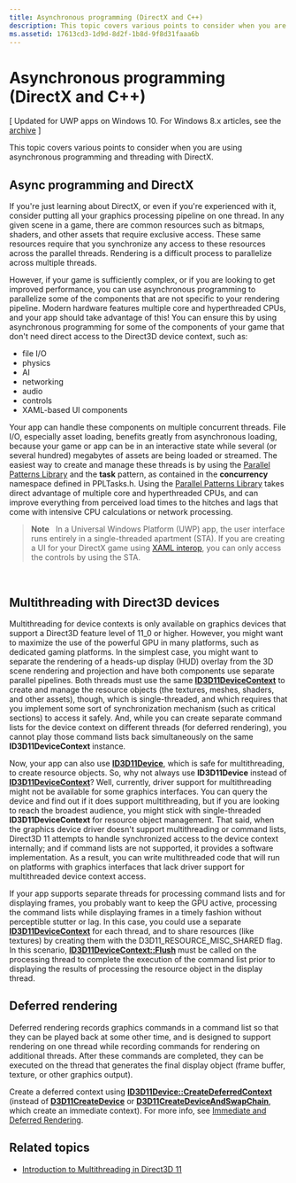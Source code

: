 ```yaml
---
title: Asynchronous programming (DirectX and C++)
description: This topic covers various points to consider when you are using asynchronous programming and threading with DirectX.
ms.assetid: 17613cd3-1d9d-8d2f-1b8d-9f8d31faaa6b
---
```


# Asynchronous programming (DirectX and C++)


\[ Updated for UWP apps on Windows 10. For Windows 8.x articles, see the [archive](http://go.microsoft.com/fwlink/p/?linkid=619132) \]

This topic covers various points to consider when you are using asynchronous programming and threading with DirectX.

## Async programming and DirectX


If you're just learning about DirectX, or even if you're experienced with it, consider putting all your graphics processing pipeline on one thread. In any given scene in a game, there are common resources such as bitmaps, shaders, and other assets that require exclusive access. These same resources require that you synchronize any access to these resources across the parallel threads. Rendering is a difficult process to parallelize across multiple threads.

However, if your game is sufficiently complex, or if you are looking to get improved performance, you can use asynchronous programming to parallelize some of the components that are not specific to your rendering pipeline. Modern hardware features multiple core and hyperthreaded CPUs, and your app should take advantage of this! You can ensure this by using asynchronous programming for some of the components of your game that don't need direct access to the Direct3D device context, such as:

-   file I/O
-   physics
-   AI
-   networking
-   audio
-   controls
-   XAML-based UI components

Your app can handle these components on multiple concurrent threads. File I/O, especially asset loading, benefits greatly from asynchronous loading, because your game or app can be in an interactive state while several (or several hundred) megabytes of assets are being loaded or streamed. The easiest way to create and manage these threads is by using the [Parallel Patterns Library](https://msdn.microsoft.com/library/dd492418.aspx) and the **task** pattern, as contained in the **concurrency** namespace defined in PPLTasks.h. Using the [Parallel Patterns Library](https://msdn.microsoft.com/library/dd492418.aspx) takes direct advantage of multiple core and hyperthreaded CPUs, and can improve everything from perceived load times to the hitches and lags that come with intensive CPU calculations or network processing.

> **Note**   In a Universal Windows Platform (UWP) app, the user interface runs entirely in a single-threaded apartment (STA). If you are creating a UI for your DirectX game using [XAML interop](directx-and-xaml-interop.md), you can only access the controls by using the STA.

 

## Multithreading with Direct3D devices


Multithreading for device contexts is only available on graphics devices that support a Direct3D feature level of 11\_0 or higher. However, you might want to maximize the use of the powerful GPU in many platforms, such as dedicated gaming platforms. In the simplest case, you might want to separate the rendering of a heads-up display (HUD) overlay from the 3D scene rendering and projection and have both components use separate parallel pipelines. Both threads must use the same [**ID3D11DeviceContext**](https://msdn.microsoft.com/library/windows/desktop/ff476385) to create and manage the resource objects (the textures, meshes, shaders, and other assets), though, which is single-threaded, and which requires that you implement some sort of synchronization mechanism (such as critical sections) to access it safely. And, while you can create separate command lists for the device context on different threads (for deferred rendering), you cannot play those command lists back simultaneously on the same **ID3D11DeviceContext** instance.

Now, your app can also use [**ID3D11Device**](https://msdn.microsoft.com/library/windows/desktop/ff476379), which is safe for multithreading, to create resource objects. So, why not always use **ID3D11Device** instead of [**ID3D11DeviceContext**](https://msdn.microsoft.com/library/windows/desktop/ff476385)? Well, currently, driver support for multithreading might not be available for some graphics interfaces. You can query the device and find out if it does support multithreading, but if you are looking to reach the broadest audience, you might stick with single-threaded **ID3D11DeviceContext** for resource object management. That said, when the graphics device driver doesn't support multithreading or command lists, Direct3D 11 attempts to handle synchronized access to the device context internally; and if command lists are not supported, it provides a software implementation. As a result, you can write multithreaded code that will run on platforms with graphics interfaces that lack driver support for multithreaded device context access.

If your app supports separate threads for processing command lists and for displaying frames, you probably want to keep the GPU active, processing the command lists while displaying frames in a timely fashion without perceptible stutter or lag. In this case, you could use a separate [**ID3D11DeviceContext**](https://msdn.microsoft.com/library/windows/desktop/ff476385) for each thread, and to share resources (like textures) by creating them with the D3D11\_RESOURCE\_MISC\_SHARED flag. In this scenario, [**ID3D11DeviceContext::Flush**](https://msdn.microsoft.com/library/windows/desktop/ff476425) must be called on the processing thread to complete the execution of the command list prior to displaying the results of processing the resource object in the display thread.

## Deferred rendering


Deferred rendering records graphics commands in a command list so that they can be played back at some other time, and is designed to support rendering on one thread while recording commands for rendering on additional threads. After these commands are completed, they can be executed on the thread that generates the final display object (frame buffer, texture, or other graphics output).

Create a deferred context using [**ID3D11Device::CreateDeferredContext**](https://msdn.microsoft.com/library/windows/desktop/ff476505) (instead of [**D3D11CreateDevice**](https://msdn.microsoft.com/library/windows/desktop/ff476082) or [**D3D11CreateDeviceAndSwapChain**](https://msdn.microsoft.com/library/windows/desktop/ff476083), which create an immediate context). For more info, see [Immediate and Deferred Rendering](https://msdn.microsoft.com/library/windows/desktop/ff476892).

## Related topics


* [Introduction to Multithreading in Direct3D 11](https://msdn.microsoft.com/library/windows/desktop/ff476891)

 

 




